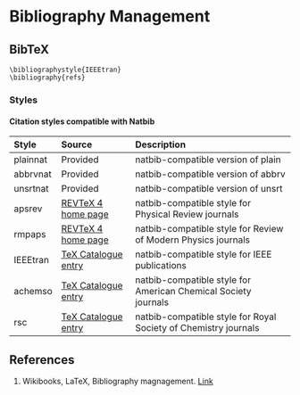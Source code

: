 # Bibliography Management

## BibTeX

```text
\bibliographystyle{IEEEtran}
\bibliography{refs}
```

### Styles

#### Citation styles compatible with Natbib

| Style | Source | Description |
| :--- | :--- | :--- |
| plainnat | Provided | natbib-compatible version of plain |
| abbrvnat | Provided | natbib-compatible version of abbrv |
| unsrtnat | Provided | natbib-compatible version of unsrt |
| apsrev | [REVTeX 4 home page](http://authors.aps.org/revtex4/) | natbib-compatible style for Physical Review journals |
| rmpaps | [REVTeX 4 home page](http://authors.aps.org/revtex4/) | natbib-compatible style for Review of Modern Physics journals |
| IEEEtran | [TeX Catalogue entry](http://www.ctan.org/tex-archive/help/Catalogue/entries/ieeetran.html) | natbib-compatible style for IEEE publications |
| achemso | [TeX Catalogue entry](http://www.ctan.org/tex-archive/help/Catalogue/entries/achemso.html) | natbib-compatible style for American Chemical Society journals |
| rsc | [TeX Catalogue entry](http://www.ctan.org/tex-archive/help/Catalogue/entries/rsc.html) | natbib-compatible style for Royal Society of Chemistry journals |

## References

1. Wikibooks, LaTeX, Bibliography magnagement. [Link](https://en.wikibooks.org/wiki/LaTeX/Bibliography_Management)

